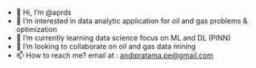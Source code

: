 - 👋 Hi, I’m @aprds
- 👀 I’m interested in data analytic application for oil and gas problems & optimization
- 🌱 I’m currently learning data science focus on ML and DL (PINN)
- 💞️ I’m looking to collaborate on oil and gas data mining
- 📫 How to reach me? email at : andipratama.pe@gmail.com

<!---
aprds/aprds is a ✨ special ✨ repository because its `README.md` (this file) appears on your GitHub profile.
You can click the Preview link to take a look at your changes.
--->
